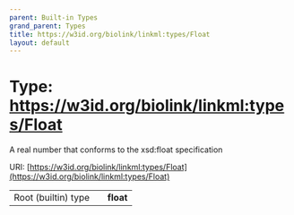 ```yaml
---
parent: Built-in Types
grand_parent: Types
title: https://w3id.org/biolink/linkml:types/Float
layout: default
---
```


# Type: https://w3id.org/biolink/linkml:types/Float


A real number that conforms to the xsd:float specification

URI: [https://w3id.org/biolink/linkml:types/Float](https://w3id.org/biolink/linkml:types/Float)

|  |  |  |
| --- | --- | --- |
| Root (builtin) type | | **float** |
